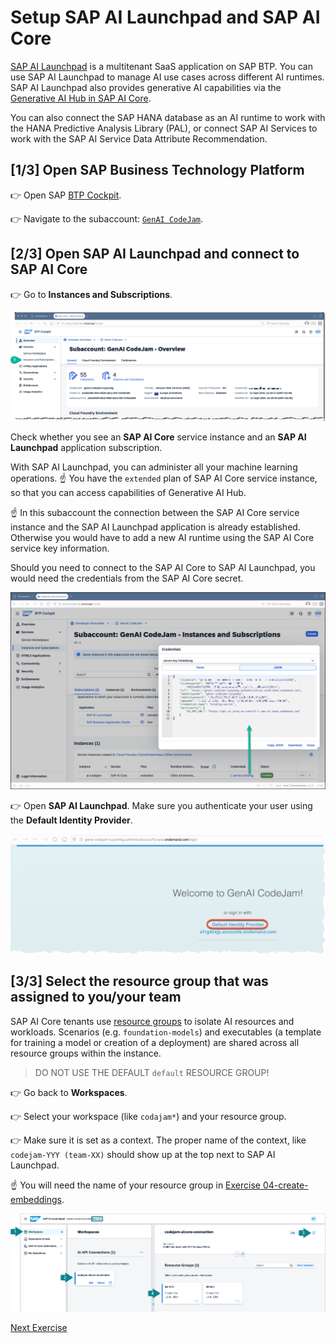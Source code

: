 # Setup SAP AI Launchpad and SAP AI Core
[SAP AI Launchpad](https://help.sap.com/docs/ai-launchpad) is a multitenant SaaS application on SAP BTP. You can use SAP AI Launchpad to manage AI use cases across different AI runtimes. SAP AI Launchpad also provides generative AI capabilities via the [Generative AI Hub in SAP AI Core](https://help.sap.com/docs/sap-ai-core/sap-ai-core-service-guide/generative-ai-hub-in-sap-ai-core-7db524ee75e74bf8b50c167951fe34a5). 

You can also connect the SAP HANA database as an AI runtime to work with the HANA Predictive Analysis Library (PAL), or connect SAP AI Services to work with the SAP AI Service Data Attribute Recommendation.

## [1/3] Open SAP Business Technology Platform
👉 Open SAP [BTP Cockpit](https://emea.cockpit.btp.cloud.sap/cockpit).

👉 Navigate to the subaccount: [`GenAI CodeJam`](https://emea.cockpit.btp.cloud.sap/cockpit#/globalaccount/275320f9-4c26-4622-8728-b6f5196075f5/subaccount/a5a420d8-58c6-4820-ab11-90c7145da589/subaccountoverview).

## [2/3] Open SAP AI Launchpad and connect to SAP AI Core
👉 Go to **Instances and Subscriptions**.

![BTP Cockpit](images/btp-subaccount.png)

Check whether you see an **SAP AI Core** service instance and an **SAP AI Launchpad** application subscription.

With SAP AI Launchpad, you can administer all your machine learning operations. ☝️ You have the `extended` plan of SAP AI Core service instance, so that you can access capabilities of Generative AI Hub.

☝️ In this subaccount the connection between the SAP AI Core service instance and the SAP AI Launchpad application is already established. Otherwise you would have to add a new AI runtime using the SAP AI Core service key information.

Should you need to connect to the SAP AI Core to SAP AI Launchpad, you would need the credentials from the SAP AI Core secret.

![SAP AI Core service key](images/service-binding.png)

👉 Open **SAP AI Launchpad**. Make sure you authenticate your user using the **Default Identity Provider**.

![Authentication client](images/auth_default.png)

## [3/3] Select the resource group that was assigned to you/your team
SAP AI Core tenants use [resource groups](https://help.sap.com/docs/sap-ai-core/sap-ai-core-service-guide/resource-groups) to isolate AI resources and workloads. Scenarios (e.g. `foundation-models`) and executables (a template for training a model or creation of a deployment) are shared across all resource groups within the instance.

>DO NOT USE THE DEFAULT `default` RESOURCE GROUP!

👉 Go back to **Workspaces**.

👉 Select your workspace (like `codajam*`) and your resource group.

👉 Make sure it is set as a context. The proper name of the context, like `codejam-YYY (team-XX)` should show up at the top next to SAP AI Launchpad.

☝️ You will need the name of your resource group in [Exercise 04-create-embeddings](04-create-embeddings.ipynb).

![SAP AI Launchpad - Recourse Group 2/2](images/resource_group_2.png)

[Next Exercise](01-explore-genai-hub.md)